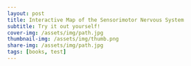 ```yaml
---
layout: post
title: Interactive Map of the Sensorimotor Nervous System
subtitle: Try it out yourself!
cover-img: /assets/img/path.jpg
thumbnail-img: /assets/img/thumb.png
share-img: /assets/img/path.jpg
tags: [books, test]
---
```

